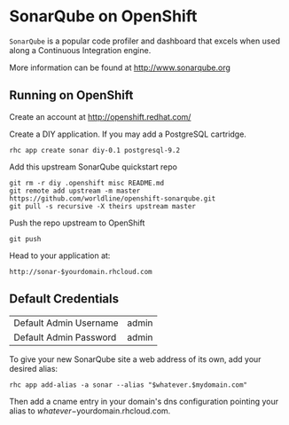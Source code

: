 SonarQube on OpenShift
=========================

``SonarQube`` is a popular code profiler and dashboard that excels when used along
a Continuous Integration engine.

More information can be found at http://www.sonarqube.org

Running on OpenShift
--------------------

Create an account at http://openshift.redhat.com/

Create a DIY application. If you may add a PostgreSQL cartridge.

    rhc app create sonar diy-0.1 postgresql-9.2

Add this upstream SonarQube quickstart repo

    git rm -r diy .openshift misc README.md
    git remote add upstream -m master https://github.com/worldline/openshift-sonarqube.git
    git pull -s recursive -X theirs upstream master

Push the repo upstream to OpenShift

    git push

Head to your application at:

    http://sonar-$yourdomain.rhcloud.com

Default Credentials
-------------------
<table>
<tr><td>Default Admin Username</td><td>admin</td></tr>
<tr><td>Default Admin Password</td><td>admin</td></tr>
</table>

To give your new SonarQube site a web address of its own, add your desired alias:

    rhc app add-alias -a sonar --alias "$whatever.$mydomain.com"

Then add a cname entry in your domain's dns configuration pointing your alias to $whatever-$yourdomain.rhcloud.com.


